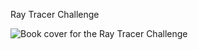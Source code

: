 Ray Tracer Challenge

![Book cover for the Ray Tracer Challenge](https://prodimage.images-bn.com/lf?set=key%5Bresolve.pixelRatio%5D,value%5B1%5D&set=key%5Bresolve.width%5D,value%5B600%5D&set=key%5Bresolve.height%5D,value%5B10000%5D&set=key%5Bresolve.imageFit%5D,value%5Bcontainerwidth%5D&set=key%5Bresolve.allowImageUpscaling%5D,value%5B0%5D&set=key%5Bresolve.format%5D,value%5Bwebp%5D&source=url%5Bhttps://prodimage.images-bn.com/pimages/9781680502718_p0_v4_s600x595.jpg%5D&scale=options%5Blimit%5D,size%5B600x10000%5D&sink=format%5Bwebp%5D)
